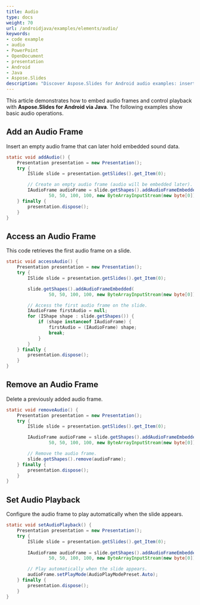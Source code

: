 ```yaml
---
title: Audio
type: docs
weight: 70
url: /androidjava/examples/elements/audio/
keywords:
- code example
- audio
- PowerPoint
- OpenDocument
- presentation
- Android
- Java
- Aspose.Slides
description: "Discover Aspose.Slides for Android audio examples: insert, play, trim, and extract sound in PPT, PPTX, and ODP presentations with clear Java code."
---
```


This article demonstrates how to embed audio frames and control playback with **Aspose.Slides for Android via Java**. The following examples show basic audio operations.

## **Add an Audio Frame**

Insert an empty audio frame that can later hold embedded sound data.

```java
static void addAudio() {
    Presentation presentation = new Presentation();
    try {
        ISlide slide = presentation.getSlides().get_Item(0);

        // Create an empty audio frame (audio will be embedded later).
        IAudioFrame audioFrame = slide.getShapes().addAudioFrameEmbedded(
                50, 50, 100, 100, new ByteArrayInputStream(new byte[0]));
    } finally {
        presentation.dispose();
    }
}
```

## **Access an Audio Frame**

This code retrieves the first audio frame on a slide.

```java
static void accessAudio() {
    Presentation presentation = new Presentation();
    try {
        ISlide slide = presentation.getSlides().get_Item(0);

        slide.getShapes().addAudioFrameEmbedded(
                50, 50, 100, 100, new ByteArrayInputStream(new byte[0]));

        // Access the first audio frame on the slide.
        IAudioFrame firstAudio = null;
        for (IShape shape : slide.getShapes()) {
            if (shape instanceof IAudioFrame) {
                firstAudio = (IAudioFrame) shape;
                break;
            }
        }
    } finally {
        presentation.dispose();
    }
}
```

## **Remove an Audio Frame**

Delete a previously added audio frame.

```java
static void removeAudio() {
    Presentation presentation = new Presentation();
    try {
        ISlide slide = presentation.getSlides().get_Item(0);

        IAudioFrame audioFrame = slide.getShapes().addAudioFrameEmbedded(
                50, 50, 100, 100, new ByteArrayInputStream(new byte[0]));

        // Remove the audio frame.
        slide.getShapes().remove(audioFrame);
    } finally {
        presentation.dispose();
    }
}
```

## **Set Audio Playback**

Configure the audio frame to play automatically when the slide appears.

```java
static void setAudioPlayback() {
    Presentation presentation = new Presentation();
    try {
        ISlide slide = presentation.getSlides().get_Item(0);
        
        IAudioFrame audioFrame = slide.getShapes().addAudioFrameEmbedded(
                50, 50, 100, 100, new ByteArrayInputStream(new byte[0]));

        // Play automatically when the slide appears.
        audioFrame.setPlayMode(AudioPlayModePreset.Auto);
    } finally {
        presentation.dispose();
    }
}
```
